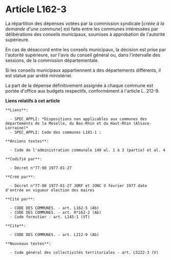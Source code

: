 # Article L162-3

La répartition des dépenses votées par la commission syndicale [*créée à la demande d'une commune*] est faite entre les
communes intéressées par délibérations des conseils municipaux, soumises à approbation de l'autorité supérieure. 

En cas de désaccord entre les conseils municipaux, la décision est prise par l'autorité supérieure, sur l'avis du conseil
général ou, dans l'intervalle des sessions, de la commission départementale. 

Si les conseils municipaux appartiennent à des départements différents, il est statué par arrêté ministériel. 

La part de la dépense définitivement assignée à chaque commune est portée d'office aux budgets respectifs, conformément à
l'article L. 212-9.

**Liens relatifs à cet article**

	**Liens**:

	  - SPEC_APPLI: *Dispositions non applicables aux communes des départements de la Moselle, du Bas-Rhin et du Haut-Rhin (Alsace-Lorraine)*
	  - SPEC_APPLI: Code des communes L181-1 :

	**Anciens textes**:

	  - Code de l'administration communale 140 al. 1 à 3 (partie) et al. 4

	**Codifié par**:

	  - Décret n°77-90 1977-01-27

	**Créé par**:

	  - Décret n°77-90 1977-01-27 JORF et JONC 3 février 1977 date d'entrée en vigueur élection des maires

	**Cité par**:

	  - CODE DES COMMUNES. - art. L162-5 (Ab)
	  - CODE DES COMMUNES. - art. R*162-2 (Ab)
	  - Code forestier - art. L145-1 (VT)

	**Cite**:

	  - CODE DES COMMUNES. - art. L212-9 (Ab)

	**Nouveaux textes**:

	  - Code général des collectivités territoriales - art. L5222-3 (V)
